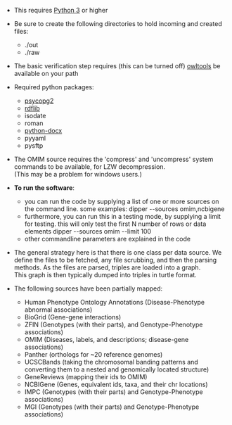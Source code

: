 * This requires [Python 3](https://www.python.org/downloads/) or higher
* Be sure to create the following directories to hold incoming and created files:
    * ./out
    *  ./raw
* The basic verification step requires (this can be turned off)
[owltools](https://code.google.com/p/owltools/wiki/InstallOWLTools) be available on your path

* Required python packages:
    * [psycopg2](http://initd.org/psycopg/)
    * [rdflib](https://code.google.com/p/rdflib/)
    * isodate
    * roman
    * [python-docx](https://github.com/python-openxml/python-docx)
    * pyyaml
    * pysftp

* The OMIM source requires the 'compress' and 'uncompress' system commands to be available, for LZW decompression.  
(This may be a problem for windows users.) 

* **To run the software**:
    * you can run the code by supplying a list of one or more sources on the command line.  some examples:
      dipper --sources omim,ncbigene
    * furthermore, you can run this in a testing mode, by supplying a limit for testing.  this will only test the first N number of rows or data elements
      dipper --sources omim --limit 100
    * other commandline parameters are explained in the code
     
* The general strategy here is that there is one class per data source.  We define the files to be fetched,
any file scrubbing, and then the parsing methods.  As the files are parsed, triples are loaded into a graph.  
This graph is then typically dumped into triples in turtle format.

* The following sources have been partially mapped:
    * Human Phenotype Ontology Annotations (Disease-Phenotype abnormal associations)
    * BioGrid (Gene-gene interactions)
    * ZFIN (Genotypes (with their parts), and Genotype-Phenotype associations)
    * OMIM (Diseases, labels, and descriptions; disease-gene associations)
    * Panther (orthologs for ~20 reference genomes)
    * UCSCBands (taking the chromosomal banding patterns and converting them to a nested and genomically located structure)
    * GeneReviews (mapping their ids to OMIM)
    * NCBIGene (Genes, equivalent ids, taxa, and their chr locations)
    * IMPC (Genotypes (with their parts) and Genotype-Phenotype associations)
    * MGI (Genotypes (with their parts) and Genotype-Phenotype associations)
